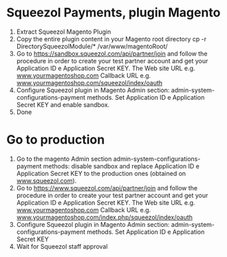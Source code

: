 # Squeezol Payments, plugin Magento
1. Extract Squeezol Magento Plugin
2. Copy the entire plugin content in your Magento root directory cp -r DirectorySqueezolModule/* /var/www/magentoRoot/
3. Go to https://sandbox.squeezol.com/api/partner/join and follow the procedure in
        order to create your test partner account and get your Application ID e Application
        Secret KEY. The Web site URL e.g. www.yourmagentoshop.com Callback URL e.g.
        www.yourmagentoshop.com/squeezol/index/oauth
4. Configure Squeezol plugin in Magento Admin section: admin-system-configurations-payment
        methods. Set Application ID e Application Secret KEY and enable sandbox.
5. Done
#  Go to production
1. Go to the magento Admin section admin-system-configurations-payment methods: disable sandbox and replace Application ID e Application Secret KEY to the production ones (obtained on www.squeezol.com).
2. Go to https://www.squeezol.com/api/partner/join and follow the procedure in order to create your test partner account and get your Application ID e Application Secret KEY. The Web site URL e.g. www.yourmagentoshop.com Callback URL e.g. www.yourmagentoshop.com/index.php/squeezol/index/oauth
3. Configure Squeezol plugin in Magento Admin section: admin-system-configurations-payment methods. Set Application ID e Application Secret KEY
4.  Wait for Squeezol staff approval